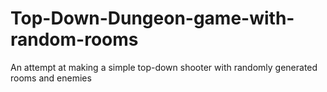 # Top-Down-Dungeon-game-with-random-rooms
An attempt at making a simple top-down shooter with randomly generated rooms and enemies
